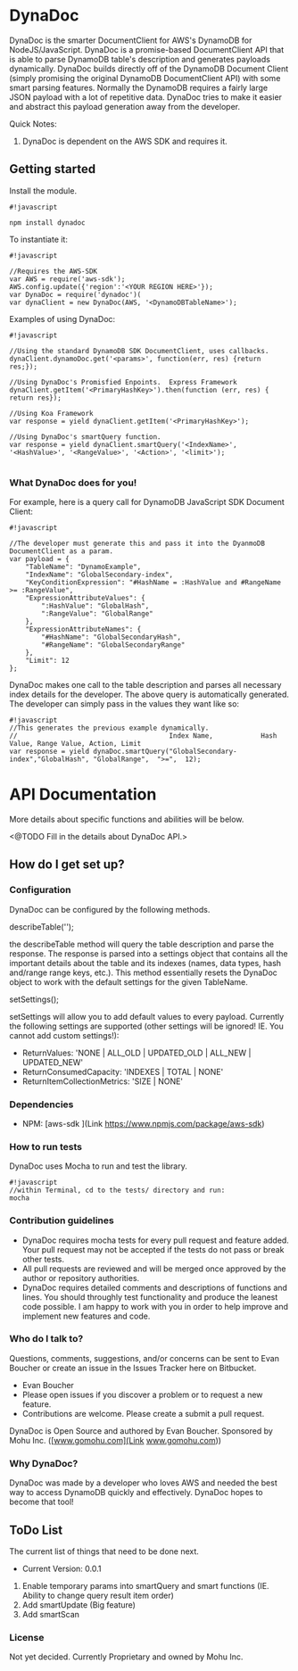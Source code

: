 # DynaDoc #

DynaDoc is the smarter DocumentClient for AWS's DynamoDB for NodeJS/JavaScript. DynaDoc is a promise-based DocumentClient API that is able to parse DynamoDB table's description and generates payloads dynamically. DynaDoc builds directly off of the DynamoDB Document Client (simply promising the original DynamoDB DocumentClient API) with some smart parsing features. Normally the DynamoDB requires a fairly large JSON payload with a lot of repetitive data. DynaDoc tries to make it easier and abstract this payload generation away from the developer.

Quick Notes:
1. DynaDoc is dependent on the AWS SDK and requires it.

## Getting started ##

Install the module.
```
#!javascript

npm install dynadoc
```

To instantiate it:

```
#!javascript

//Requires the AWS-SDK
var AWS = require('aws-sdk');
AWS.config.update({'region':'<YOUR REGION HERE>'});
var DynaDoc = require('dynadoc')(
var dynaClient = new DynaDoc(AWS, '<DynamoDBTableName>');
```

Examples of using DynaDoc:
```
#!javascript

//Using the standard DynamoDB SDK DocumentClient, uses callbacks.
dynaClient.dynamoDoc.get('<params>', function(err, res) {return res;});

//Using DynaDoc's Promisfied Enpoints.  Express Framework
dynaClient.getItem('<PrimaryHashKey>').then(function (err, res) { return res});

//Using Koa Framework
var response = yield dynaClient.getItem('<PrimaryHashKey>');

//Using DynaDoc's smartQuery function.
var response = yield dynaClient.smartQuery('<IndexName>', '<HashValue>', '<RangeValue>', '<Action>', '<limit>');


```

### What DynaDoc does for you! ###

For example, here is a query call for DynamoDB JavaScript SDK Document Client:

```
#!javascript

//The developer must generate this and pass it into the DyanmoDB DocumentClient as a param.
var payload = {
    "TableName": "DynamoExample",
    "IndexName": "GlobalSecondary-index",
    "KeyConditionExpression": "#HashName = :HashValue and #RangeName >= :RangeValue",
    "ExpressionAttributeValues": {
        ":HashValue": "GlobalHash",
        ":RangeValue": "GlobalRange"
    },
    "ExpressionAttributeNames": {
        "#HashName": "GlobalSecondaryHash",
        "#RangeName": "GlobalSecondaryRange"
    },
    "Limit": 12
};
```

DynaDoc makes one call to the table description and parses all necessary index details for the developer. The above query is automatically generated. The developer can simply pass in the values they want like so:

```
#!javascript
//This generates the previous example dynamically.
//                                      Index Name,            Hash Value, Range Value, Action, Limit
var response = yield dynaDoc.smartQuery("GlobalSecondary-index","GlobalHash", "GlobalRange",  ">=",  12);
```


# API Documentation #

More details about specific functions and abilities will be below.

<@TODO Fill in the details about DynaDoc API.>



## How do I get set up? ## 


### Configuration ###
DynaDoc can be configured by the following methods.

describeTable('<TableName>');

the describeTable method will query the table description and parse the response. The response is parsed into a settings object that contains all the important details about the table and its indexes (names, data types, hash and/range range keys, etc.). This method essentially resets the DynaDoc object to work with the default settings for the given TableName.

setSettings(<SettingsObject>);

setSettings will allow you to add default values to every payload. Currently the following settings are supported (other settings will be ignored! IE. You cannot add custom settings!):
* ReturnValues: <String> 'NONE | ALL_OLD | UPDATED_OLD | ALL_NEW | UPDATED_NEW'
* ReturnConsumedCapacity: <String> 'INDEXES | TOTAL | NONE'
* ReturnItemCollectionMetrics: <String> 'SIZE | NONE'

### Dependencies ###
* NPM: [aws-sdk ](Link https://www.npmjs.com/package/aws-sdk)

### How to run tests ###
DynaDoc uses Mocha to run and test the library.

```
#!javascript
//within Terminal, cd to the tests/ directory and run:
mocha
```


### Contribution guidelines ###

* DynaDoc requires mocha tests for every pull request and feature added. Your pull request may not be accepted if the tests do not pass or break other tests.
* All pull requests are reviewed and will be merged once approved by the author or repository authorities.
* DynaDoc requires detailed comments and descriptions of functions and lines. You should throughly test functionality and produce the leanest code possible. I am happy to work with you in order to help improve and implement new features and code.

### Who do I talk to? ###

Questions, comments, suggestions, and/or concerns can be sent to Evan Boucher or create an issue in the Issues Tracker here on Bitbucket.

* Evan Boucher
* Please open issues if you discover a problem or to request a new feature.
* Contributions are welcome. Please create a submit a pull request.

DynaDoc is Open Source and authored by Evan Boucher.
Sponsored by Mohu Inc. ([www.gomohu.com](Link www.gomohu.com))


### Why DynaDoc? ###

DynaDoc was made by a developer who loves AWS and needed the best way to access DynamoDB quickly and effectively. DynaDoc hopes to become that tool! 


## ToDo List ##
The current list of things that need to be done next.
* Current Version: 0.0.1

1. Enable temporary params into smartQuery and smart functions (IE. Ability to change query result item order)
1. Add smartUpdate (Big feature)
1. Add smartScan


### License ###
Not yet decided. Currently Proprietary and owned by Mohu Inc.